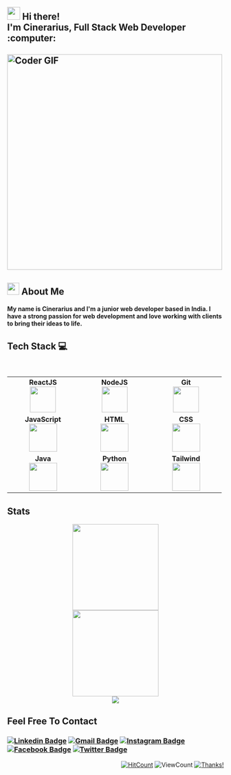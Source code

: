 <h2 align="left">
 <abc>
  <br><img src="https://emojis.slackmojis.com/emojis/images/1588315024/8823/hyperkitty.gif?1588315024" width="30" /> Hi there!<br>
   I'm Cinerarius, Full Stack Web Developer :computer:<br>
  <br>
    <img src="https://media.giphy.com/media/SWoSkN6DxTszqIKEqv/giphy.gif" alt="Coder GIF" width="500">
 </abc>
</h2>
<h2>
<abc><img src="https://emojis.slackmojis.com/emojis/images/1621024394/39092/cat-roll.gif?1621024394" width="28" /> About Me</abc>
</h2>
<h4>
My name is Cinerarius and I'm a junior web developer based in India. I have a strong passion for web development and love working with clients to bring their ideas to life.
</h4>

## Tech Stack :computer:

<br>
<table>
<tbody>
 <tr>
<td align="center" width="20%">
<span><b><center>ReactJS</center></b></span> 
<img height=60px src="https://img.icons8.com/ultraviolet/2x/react.png"> 
</td>

<td align="center" width="20%">
<span><b><center>NodeJS</center></b></span> 
<img height=60px src="https://img.icons8.com/color/2x/nodejs.png"> 
</td>

<td align="center" width="20%">
<span><b><center>Git</center></b></span>
<img height="60px" src="https://cdn.svgporn.com/logos/git-icon.svg">
</td>
</tr>

<tr>
<td align="center" width="20%">
<span><b><center>JavaScript</center></b></span> 
<img height=65px src="https://img.icons8.com/color/2x/javascript.png"> 
</td>

<td align="center" width="20%">
<span><b><center>HTML</center></b></span> 
<img height=65px src="https://img.icons8.com/color/2x/html-5.png"> 
</td>
</td>

<td align="center" width="20%">
<span><b><center>CSS</center></b></span> 
<img height="65px" src="https://cdn.svgporn.com/logos/css-3.svg">
</td>
</tr>

<tr>
<td align="center" width="20%">
<span><b><center>Java</center></b></span> 
<img height="65px" src="https://www.vectorlogo.zone/logos/java/java-ar21.svg">
</td>

<td align="center" width="20%">
<span><b><center>Python</center></b></span> 
<img height="65px" src="https://cdn4.iconfinder.com/data/icons/logos-and-brands/512/267_Python_logo-128.png">
</td>

<td align="center" width="20%">
<span><b><center>Tailwind</center></b></span> 
<img height="65px" src="https://cdn.svgporn.com/logos/tailwindcss-icon.svg">
</td>

</tbody>
</table>

## Stats

<div align="center">
    <img height="200px" src="https://github-readme-stats.vercel.app/api?username=cinerarius&show_icons=true&theme=onedark&hide_border=true&bg_color=00000000"/>
</div>
<div align="center">
    <img height="200px" src="https://github-readme-streak-stats.herokuapp.com?user=cinerarius&theme=onedark-duo&duo&hide_border=true"/>
</div>
<div align="center">
	<img src="https://cdn.jsdelivr.net/gh/cinerarius/cinerarius/assets/github-contribution-grid-snake.svg" />
</div>

<h2>Feel Free To Contact</h2>
<h3 align="centre">
  
   [![Linkedin Badge](https://img.shields.io/badge/-koustavrakshit-blue?style=flat-square&logo=Linkedin&logoColor=white&link=https://www.linkedin.com/in/kaustav-rakshit-46110526b)](https://www.linkedin.com/in/kaustav-rakshit-46110526b) 
   [![Gmail Badge](https://img.shields.io/badge/-koustavrakshit-c14438?style=flat-square&logo=Gmail&logoColor=white&link=mailto:6cine6raius6@gmail.com)](mailto:6cine6raius6@gmail.com)
   [![Instagram Badge](https://img.shields.io/badge/-@sleep.koustav-ff69b4?style=flat&logo=instagram&logoColor=white&link=https://instagram.com/sleep.koustav/)](https://instagram.com/sleep.koustav) 
   [![Facebook Badge](https://img.shields.io/badge/-koustav.rakshit-blue?style=flat-square&logo=Facebook&logoColor=white&link=https://www.facebook.com/koustav.rakshit.549)](https://www.facebook.com/koustav.rakshit.549)
   [![Twitter Badge](https://img.shields.io/badge/-@6ciner6arius6-informational?style=flat-square&labelColor=1ca0f1&logo=twitter&logoColor=white&link=https://twitter.com/6ciner6arius6?t=27CM1UzpOcOto_VwB51CmQ&s=35)](https://twitter.com/6ciner6arius6?t=27CM1UzpOcOto_VwB51CmQ&s=35)
   
</h3>

<div align="right">
  
[![HitCount](http://hits.dwyl.com/cinerarius/cinerarius.svg)](http://hits.dwyl.com/cinerarius/cinerarius)
![ViewCount](https://views.whatilearened.today/views/github/cinerarius/cinerarius.svg) [![Thanks!](https://img.shields.io/badge/Thanks%20for%20visiting-!-1EAEDB.svg)](https://github.com/cinerarius)


</div>
